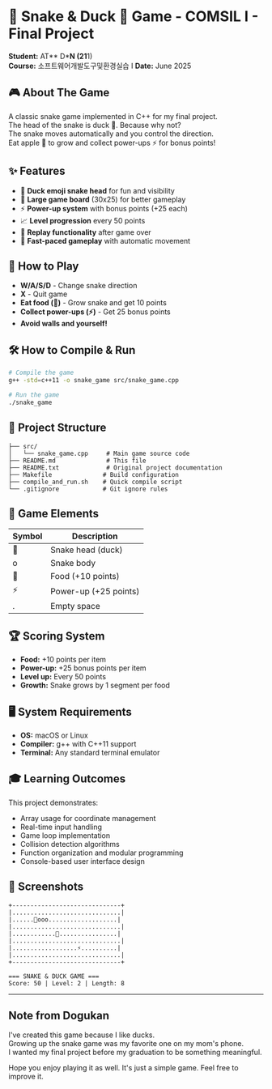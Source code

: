 # 🐍 Snake & Duck 🦆 Game - COMSIL I - Final Project

**Student:** AT** D*****N (2**1**1)  
**Course:** 소프트웨어개발도구및환경실습 I
**Date:** June 2025

## 🎮 About The Game

A classic snake game implemented in C++ for my final project.</br>
The head of the snake is duck 🦆. Because why not? </br>
The snake moves automatically and you control the direction. </br>
Eat apple 🍎 to grow and collect power-ups ⚡️ for bonus points!

## ✨ Features

- 🦆 **Duck emoji snake head** for fun and visibility
- 📏 **Large game board** (30x25) for better gameplay
- ⚡ **Power-up system** with bonus points (+25 each)
- 📈 **Level progression** every 50 points
- 🔄 **Replay functionality** after game over
- 🎯 **Fast-paced gameplay** with automatic movement

## 🎯 How to Play

- **W/A/S/D** - Change snake direction
- **X** - Quit game
- **Eat food (🍎)** - Grow snake and get 10 points
- **Collect power-ups (⚡️)** - Get 25 bonus points
- **Avoid walls and yourself!**

## 🛠️ How to Compile & Run

```bash
# Compile the game
g++ -std=c++11 -o snake_game src/snake_game.cpp

# Run the game
./snake_game
```

## 📁 Project Structure

```
├── src/
│   └── snake_game.cpp     # Main game source code
├── README.md              # This file
├── README.txt             # Original project documentation
├── Makefile              # Build configuration
├── compile_and_run.sh    # Quick compile script
└── .gitignore            # Git ignore rules
```

## 🎯 Game Elements

| Symbol | Description |
|--------|-------------|
| 🦆 | Snake head (duck) |
| o | Snake body |
| 🍎 | Food (+10 points) |
| ⚡️ | Power-up (+25 points) |
| . | Empty space |

## 🏆 Scoring System

- **Food:** +10 points per item
- **Power-up:** +25 bonus points per item  
- **Level up:** Every 50 points
- **Growth:** Snake grows by 1 segment per food

## 🖥️ System Requirements

- **OS:** macOS or Linux
- **Compiler:** g++ with C++11 support
- **Terminal:** Any standard terminal emulator

## 🎓 Learning Outcomes

This project demonstrates:
- Array usage for coordinate management
- Real-time input handling
- Game loop implementation
- Collision detection algorithms
- Function organization and modular programming
- Console-based user interface design

## 📸 Screenshots

```
+------------------------------+
|..............................|
|......🦆ooo...................|
|..............................|
|............🍎................|
|..............................|
|..................⚡️..........|
|..............................|
+------------------------------+

=== SNAKE & DUCK GAME ===
Score: 50 | Level: 2 | Length: 8
```

---

## Note from Dogukan 
I've created this game because I like ducks. </br>
Growing up the snake game was my favorite one on my mom's phone. </br>
I wanted my final project before my graduation to be something meaningful. </br>

Hope you enjoy playing it as well. It's just a simple game. Feel free to improve it. 
